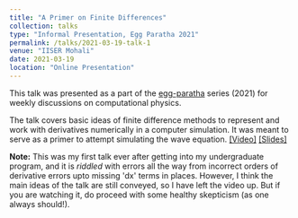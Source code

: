 ```yaml
---
title: "A Primer on Finite Differences"
collection: talks
type: "Informal Presentation, Egg Paratha 2021"
permalink: /talks/2021-03-19-talk-1
venue: "IISER Mohali"
date: 2021-03-19
location: "Online Presentation"
---
```


This talk was presented as a part of the [egg-paratha](https://iiserm.github.io/egg-paratha/old/) series (2021) for weekly discussions on computational physics. 

The talk covers basic ideas of finite difference methods to represent and work with derivatives numerically in a computer simulation. It was meant to serve as a primer to attempt simulating the wave equation. [\[Video\]](https://www.youtube.com/watch?v=vCZsTcLbZ3M&t=1873s) [\[Slides\]](https://iiserm.github.io/egg-paratha/old/week1/week1_slides)


**Note:** This was my first talk ever after getting into my undergraduate program, and it is *riddled* with errors all the way from incorrect orders of derivative errors upto missing 'dx' terms in places. However, I think the main ideas of the talk are still conveyed, so I have left the video up. But if you are watching it, do proceed with some healthy skepticism (as one always should!).
